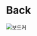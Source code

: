 # Back

![보드커](https://user-images.githubusercontent.com/79401359/202400579-eb5e001d-bda0-4f6c-9aad-b1edbed60023.jpg)
